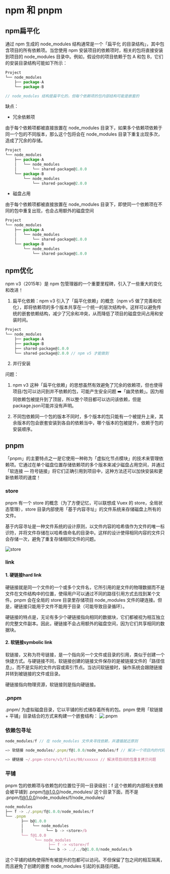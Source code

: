 # npm 和 pnpm

## npm扁平化
通过 npm 生成的 node_modules 结构通常是一个「扁平化 的目录结构」，其中包含项目的所有依赖项。当您使用 npm 安装项目的依赖项时，相关的包将直接安装到项目的 node_modules 目录中。例如，假设你的项目依赖于包 A 和包 B，它们的安装目录结构可能如下所示：
```js
Project
└── node_modules
    ├── package-A
    └── package-B

// node_modules 结构是扁平化的，但每个依赖项的包内部结构可能是嵌套的
```
缺点：
- 冗余依赖项

由于每个依赖项都被直接放置在 node_modules 目录下，如果多个依赖项依赖于同一个包的不同版本，那么这个包将会在 node_modules 目录下重复出现多次，造成了冗余的存储。
```js
Project
└── node_modules
    ├── package-A
    │   └── node_modules
    │       └── shared-package@1.0.0
    └── package-B
        └── node_modules
            └── shared-package@2.0.0
```
- 磁盘占用

由于每个依赖项都被直接放置在 node_modules 目录下，即使同一个依赖项在不同的包中重复出现，也会占用额外的磁盘空间
```js
Project
└── node_modules
    ├── package-A
    │   └── node_modules
    │       └── shared-package@1.0.0
    └── package-B
        └── node_modules
            └── shared-package@1.0.0
```

## npm优化
npm v3（2015年）是 npm 包管理器的一个重要里程碑，引入了一些重大的变化和改进！
1. 扁平化依赖：npm v3 引入了「扁平化依赖」的概念（npm v5 做了完善和优化），即将依赖项的多个版本共享在一个统一的层次结构中。这样可以避免传统的嵌套依赖结构，减少了冗余和冲突，从而降低了项目的磁盘空间占用和安装时间。
```js
Project
└── node_modules
    ├── package-A
    ├── package-B
    ├── shared-package@1.0.0
    └── shared-package@2.0.0 // npm v5 才能做到
```
2. 并行安装

问题：
1. npm v3 这种「扁平化依赖」的思想虽然有效避免了冗余的依赖项，但也使得项目/包可以访问到并不依赖的包，可能产生安全问题 ➡️「幽灵依赖」。因为相同依赖包被提升到了顶层，所以整个项目都可以访问该依赖，但是package.json可能并没有声明。

2. 不同包依赖同一个包的版本不同时，多个版本的包只能有一个被提升上来，其余版本的包会嵌套安装到各自的依赖当中，哪个版本的包被提升，依赖于包的安装顺序。
## pnpm
「pnpm」的主要特点之一是它使用一种称为「虚拟化节点模块」的技术来管理依赖项。它通过在单个磁盘位置存储依赖项的多个版本来减少磁盘占用空间，并通过「软连接 — 符号链接」将它们正确引用到项目中，这种方法还可以加快安装和更新依赖项的速度！

### store
pnpm 有一个 store 的概念（为了方便记忆，可以联想成 Vuex 的 store，全局状态管理），store 目录内部使用「基于内容寻址」的文件系统来存储磁盘上所有的文件。

基于内容寻址是一种文件系统的设计原则，以文件内容的哈希值作为文件的唯一标识符，并将文件存储在以哈希值命名的目录中。这样的设计使得相同内容的文件只会存储一次，避免了重复存储相同文件的问题。

![store](https://s11.ax1x.com/2024/02/22/pFNsQyj.png)
### link

#### 1. 硬链接hard link
硬链接就是同一个文件的一个或多个文件名，它所引用的是文件的物理数据而不是文件在文件结构中的位置，使得用户可以通过不同的路径引用方式去找到某个文件。pnpm 会在全局的 store 目录里存储项目 node_modules 文件的硬连接。但是，硬链接只能用于文件不能用于目录（可能导致目录循环）。

硬链接的特点是，无论有多少个硬链接指向相同的数据块，它们都被视为相互独立的完整文件副本。因此，硬链接不会占用额外的磁盘空间，因为它们共享相同的数据块。
#### 2. 软链接symbolic link
软链接，又称为符号链接，是一个指向另一个文件或目录的引用，类似于创建一个快捷方式。与硬链接不同，软链接创建的链接文件保存的是被链接文件的「路径信息」，而不是实际的文件内容或索引节点。当访问软链接时，操作系统会跟随链接并转到被链接的文件或目录。

硬链接指向物理资源，软链接则是指向硬链接。

### .pnpm
.pnpm/ 为虚拟磁盘目录，它以平铺的形式储存着所有的包。pnpm 使用「软链接 + 平铺」目录结合的方式来构建一个嵌套结构：
![.pnpm](https://s11.ax1x.com/2024/02/22/pFNsRpD.png)


### 依赖包寻址
```js
node_modules/f // 在 node_modules 文件夹寻找依赖，并遵循就近原则

—> 软链接 node_modules/.pnpm/f@1.0.0/node_modules/f // 解决一个项目内的代码重复引用问题

—> 硬链接 ~/.pnpm-store/v3/files/00/xxxxxx // 解决项目间的包重复拷贝问题
```

### 平铺
pnpm 包的依赖项与依赖包的位置位于同一目录级别：f 这个依赖的内部相关依赖会被平铺到 .pnpm/f@1.0.0/node_modules/ 这个目录下面，而不是 .pnpm/f@1.0.0/node_modules/f/node_modules/
```js
node_modules
├── f -> ./.pnpm/f@1.0.0/node_modules/f
└── .pnpm
       ├── b@1.0.0
       │    └── node_modules
       │          └── b -> <store>/b
       └── f@1.0.0
             └── node_modules
                   ├── f -> <store>/f
                   └── b -> ../../b@1.0.0/node_modules/b
```
这个平铺的结构使得所有被提升的包都可以访问。不但保留了包之间的相互隔离，而且避免了创建的嵌套 node_modules 引起的长路径问题。